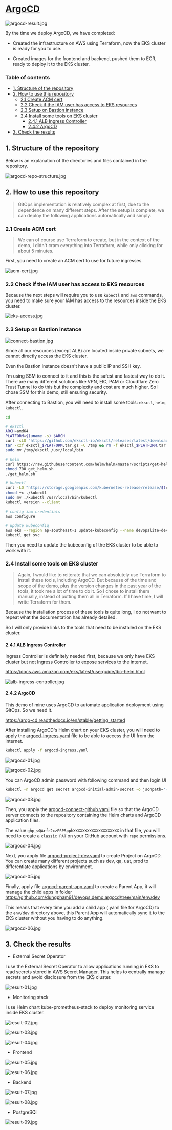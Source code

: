 # [ArgoCD](https://github.com/dungpham91/devops.demo.argocd)

![argocd-result.jpg](../images/argocd/argocd-result.jpg)

By the time we deploy ArgoCD, we have completed:

- Created the infrastructure on AWS using Terraform, now the EKS cluster is ready for you to use.

- Created images for the frontend and backend, pushed them to ECR, ready to deploy it to the EKS cluster.

### Table of contents

- [1. Structure of the repository](#1-structure-of-the-repository)
- [2. How to use this repository](#2-how-to-use-this-repository)
  - [2.1 Create ACM cert](#21-create-acm-cert)
  - [2.2 Check if the IAM user has access to EKS resources](#22-check-if-the-iam-user-has-access-to-eks-resources)
  - [2.3 Setup on Bastion instance](#23-setup-on-bastion-instance)
  - [2.4 Install some tools on EKS cluster](#24-install-some-tools-on-eks-cluster)
    - [2.4.1 ALB Ingress Controller](#241-alb-ingress-controller)
    - [2.4.2 ArgoCD](#242-argocd)
- [3. Check the results](#3-check-the-results)

## 1. Structure of the repository

Below is an explanation of the directories and files contained in the repository.

![argocd-repo-structure.jpg](../images/argocd/argocd-repo-structure.jpg)

## 2. How to use this repository

> GitOps implementation is relatively complex at first, due to the dependence on many different steps. After the setup is complete, we can deploy the following applications automatically and simply.

### 2.1 Create ACM cert

> We can of course use Terraform to create, but in the context of the demo, I didn't cram everything into Terraform, while only clicking for about 5 minutes.

First, you need to create an ACM cert to use for future ingresses.

![acm-cert.jpg](../images/argocd/acm-cert.jpg)

### 2.2 Check if the IAM user has access to EKS resources

Because the next steps will require you to use `kubectl` and `aws` commands, you need to make sure your IAM has access to the resources inside the EKS cluster.

![eks-access.jpg](../images/argocd/eks-access.jpg)

### 2.3 Setup on Bastion instance

![connect-bastion.jpg](../images/argocd/connect-bastion.jpg)

Since all our resources (except ALB) are located inside private subnets, we cannot directly access the EKS cluster.

Even the Bastion instance doesn't have a public IP and SSH key.

I'm using SSM to connect to it and this is the safest and fastest way to do it. There are many different solutions like VPN, EIC, PAM or Cloudflare Zero Trust Tunnel to do this but the complexity and cost are much higher. So I chose SSM for this demo, still ensuring security.

After connecting to Bastion, you will need to install some tools: `eksctl`, `helm`, `kubectl`.

```sh
cd

# eksctl
ARCH=amd64
PLATFORM=$(uname -s)_$ARCH
curl -sLO "https://github.com/eksctl-io/eksctl/releases/latest/download/eksctl_$PLATFORM.tar.gz"
tar -xzf eksctl_$PLATFORM.tar.gz -C /tmp && rm -f eksctl_$PLATFORM.tar.gz
sudo mv /tmp/eksctl /usr/local/bin

# helm
curl https://raw.githubusercontent.com/helm/helm/master/scripts/get-helm-3 > get_helm.sh
chmod 700 get_helm.sh
./get_helm.sh

# kubectl
curl -LO "https://storage.googleapis.com/kubernetes-release/release/$(curl -s https://storage.googleapis.com/kubernetes-release/release/stable.txt)/bin/linux/amd64/kubectl"
chmod +x ./kubectl
sudo mv ./kubectl /usr/local/bin/kubectl
kubectl version --client

# config iam credentials
aws configure

# update kubeconfig
aws eks --region ap-southeast-1 update-kubeconfig --name devopslite-dev-eks-cluster
kubectl get svc
```

Then you need to update the kubeconfig of the EKS cluster to be able to work with it.

### 2.4 Install some tools on EKS cluster

> Again, I would like to reiterate that we can absolutely use Terraform to install these tools, including ArgoCD. But because of the time and scope of the demo, plus the version changes in the past year of the tools, it took me a lot of time to do it. So I chose to install them manually, instead of putting them all in Terraform. If I have time, I will write Terraform for them.

Because the installation process of these tools is quite long, I do not want to repeat what the documentation has already detailed.

So I will only provide links to the tools that need to be installed on the EKS cluster.

#### 2.4.1 ALB Ingress Controller

Ingress Controller is definitely needed first, because we only have EKS cluster but not Ingress Controller to expose services to the internet.

https://docs.aws.amazon.com/eks/latest/userguide/lbc-helm.html

![alb-ingress-controller.jpg](../images/argocd/alb-ingress-controller.jpg)

#### 2.4.2 ArgoCD

This demo of mine uses ArgoCD to automate application deployment using GitOps. So we need it.

https://argo-cd.readthedocs.io/en/stable/getting_started

After installing ArgoCD's Helm chart on your EKS cluster, you will need to apply the [argocd-ingress.yaml](../argocd-manifests/argocd-ingress.yaml) file to be able to access the UI from the internet.

```sh
kubectl apply -f argocd-ingress.yaml
```

![argocd-01.jpg](../images/argocd/argocd-01.jpg)

![argocd-02.jpg](../images/argocd/argocd-02.jpg)

You can ArgoCD admin password with following command and then login UI

```sh
kubectl -n argocd get secret argocd-initial-admin-secret -o jsonpath='{.data.password}' | base64 -d
```

![argocd-03.jpg](../images/argocd/argocd-03.jpg)

Then, you apply the [argocd-connect-github.yaml](../argocd-manifests/argocd-connect-github.yaml) file so that the ArgoCD server connects to the repository containing the Helm charts and ArgoCD application files.

The value `ghp_wQArfr2xzFSP5pphXXXXXXXXXXXXXXXXXXXX` in that file, you will need to create a `classic PAT` on your GitHub account with `repo` permissions.

![argocd-04.jpg](../images/argocd/argocd-04.jpg)

Next, you apply file [argocd-project-dev.yaml](../argocd-manifests/argocd-project-dev.yaml) to create Project on ArgoCD. You can create many different projects such as dev, qa, uat, prod to differentiate applications by environment.

![argocd-05.jpg](../images/argocd/argocd-05.jpg)

Finally, apply file [argocd-parent-app.yaml](../argocd-manifests/argocd-parent-app.yaml) to create a Parent App, it will manage the child apps in folder https://github.com/dungpham91/devops.demo.argocd/tree/main/env/dev

This means that every time you add a child app (.yaml file for ArgoCD) to the `env/dev` directory above, this Parent App will automatically sync it to the EKS cluster without you having to do anything.

![argocd-06.jpg](../images/argocd/argocd-06.jpg)

## 3. Check the results

- External Secret Operator

I use the External Secret Operator to allow applications running in EKS to read secrets stored in AWS Secret Manager. This helps to centrally manage secrets and avoid disclosure from the EKS cluster.

![result-01.jpg](../images/argocd/result-01.jpg)

- Monitoring stack

I use Helm chart kube-prometheus-stack to deploy monitoring service inside EKS cluster.

![result-02.jpg](../images/argocd/result-02.jpg)

![result-03.jpg](../images/argocd/result-03.jpg)

![result-04.jpg](../images/argocd/result-04.jpg)

- Frontend

![result-05.jpg](../images/argocd/result-05.jpg)

![result-06.jpg](../images/argocd/result-06.jpg)

- Backend

![result-07.jpg](../images/argocd/result-07.jpg)

![result-08.jpg](../images/argocd/result-08.jpg)

- PostgreSQl

![result-09.jpg](../images/argocd/result-09.jpg)
